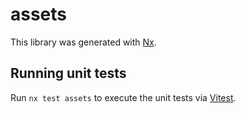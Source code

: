 # assets

This library was generated with [Nx](https://nx.dev).

## Running unit tests

Run `nx test assets` to execute the unit tests via [Vitest](https://vitest.dev/).
